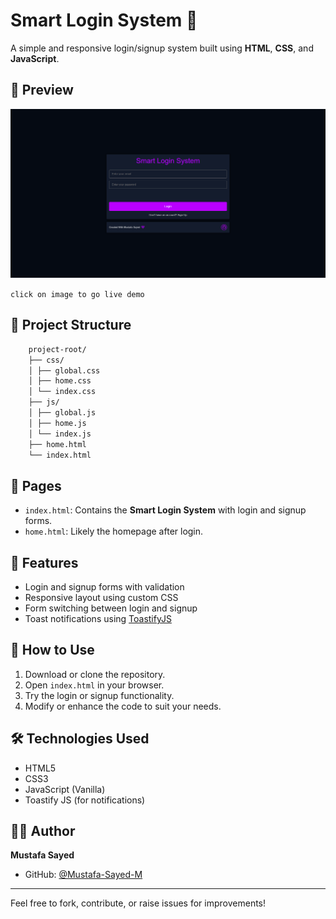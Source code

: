# Smart Login System 🔐

A simple and responsive login/signup system built using **HTML**, **CSS**, and **JavaScript**.

## 📸 Preview

<a href='https://mustafa-sayed-m.github.io/Smart-Login-System/index.html' target='_blank'>
    <img src='./preview.png' alt='Preview Image' />
</a>

`click on image to go live demo`

## 📁 Project Structure

```sh
    project-root/
    ├── css/
    │ ├── global.css
    │ ├── home.css
    │ └── index.css
    ├── js/
    │ ├── global.js
    │ ├── home.js
    │ └── index.js
    ├── home.html
    └── index.html
```

## 📄 Pages

- `index.html`: Contains the **Smart Login System** with login and signup forms.
- `home.html`: Likely the homepage after login.

## 🎯 Features

- Login and signup forms with validation
- Responsive layout using custom CSS
- Form switching between login and signup
- Toast notifications using [ToastifyJS](https://github.com/apvarun/toastify-js)

## 🚀 How to Use

1. Download or clone the repository.
2. Open `index.html` in your browser.
3. Try the login or signup functionality.
4. Modify or enhance the code to suit your needs.

## 🛠 Technologies Used

- HTML5
- CSS3
- JavaScript (Vanilla)
- Toastify JS (for notifications)

## 🙋‍♂️ Author

**Mustafa Sayed**

- GitHub: [@Mustafa-Sayed-M](https://github.com/Mustafa-Sayed-M)

---

Feel free to fork, contribute, or raise issues for improvements!
